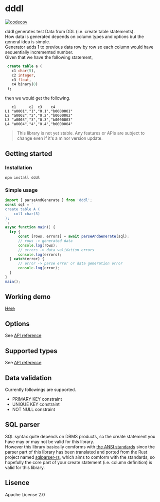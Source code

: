 # dddl
[![codecov](https://codecov.io/gh/kena0ki/dddl/branch/main/graph/badge.svg)](https://codecov.io/gh/kena0ki/dddl)

dddl generates test Data from DDL (i.e. create table statements). <br>
How data is generated depends on column types and options but the general idea is simple. <br>
Generator adds 1 to previous data row by row so each column would have sequentially incremented number. <br>
Given that we have the following statement, <br>
``` sql
 create table a (
   c1 char(5),
   c2 integer,
   c3 float,
   c4 binary(8)
 );
```
then we would get the following.
```
   c1      c2  c3    c4
L1 "a0001","1","0.1","b0000001"
L2 "a0002","2","0.2","b0000002"
L3 "a0003","3","0.3","b0000003"
L4 "a0004","4","0.4","b0000004"
```
> This library is not yet stable. Any features or APIs are subject to change even if it's a minor version update.

## Getting started
### Installation
``` sh
npm install dddl
```
### Simple usage
``` typescript
import { parseAndGenerate } from 'dddl';
const sql = `
create table A (
    col1 char(3)
);
`;
async function main() {
  try {
      const [rows, errors] = await parseAndGenerate(sql);
      // rows -> generated data
      console.log(rows);
      // errors -> data validation errors
      console.log(errors);
  } catch(error) {
      // error -> parse error or data generation error
      console.log(error);
  }
}
main();
```

## Working demo
[Here](https://dddl-demo.netlify.app)

## Options
See [API reference](https://dddl-api.netlify.app/interfaces/generator.generatoroption.html)

## Supported types
See [API reference](https://dddl-api.netlify.app/modules/datatypes.html)

## Data validation
Currently followings are supported.
 - PRIMARY KEY constraint
 - UNIQUE KEY constraint
 - NOT NULL constraint

## SQL parser
SQL syntax quite depends on DBMS products, so the create statement you have may or may not be valid for this library. <br>
However this library basically comforms with [the ANSI standards](https://en.wikipedia.org/wiki/ISO/IEC_9075) since the parser part of this library has been translated and ported from the Rust project named [sqlparser-rs](https://github.com/ballista-compute/sqlparser-rs), which aims to comform with the standards, so hopefully the core part of your create statement (i.e. column definition) is valid for this library.

## Lisence
Apache License 2.0
